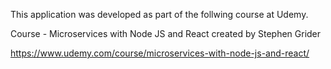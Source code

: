 This application was developed as part of the follwing course at Udemy.

Course - Microservices with Node JS and React created by Stephen Grider

https://www.udemy.com/course/microservices-with-node-js-and-react/
